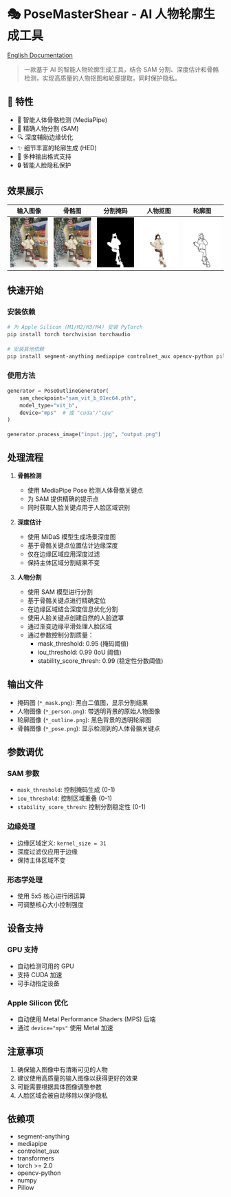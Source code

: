 # 🎭 PoseMasterShear - AI 人物轮廓生成工具

[English Documentation](README.md)

> 一款基于 AI 的智能人物轮廓生成工具，结合 SAM 分割、深度估计和骨骼检测，实现高质量的人物抠图和轮廓提取，同时保护隐私。

## 🌟 特性

- 🤖 智能人体骨骼检测 (MediaPipe)
- 🎯 精确人物分割 (SAM)
- 🔍 深度辅助边缘优化
- ✨ 细节丰富的轮廓生成 (HED)
- 🎨 多种输出格式支持
- 🔒 智能人脸隐私保护

## 效果展示

| 输入图像 | 骨骼图 | 分割掩码 | 人物抠图 | 轮廓图 |
|:--------:|:------:|:--------:|:--------:|:------:|
| <img src="demo/5.jpg" width="150"> | <img src="demo/5_mask_pose.png" width="150"> | <img src="demo/5_mask_mask.png" width="150"> | <img src="demo/5_mask_person.png" width="150"> | <img src="demo/5_mask_outline.png" width="150"> |

## 快速开始

### 安装依赖
```bash
# 为 Apple Silicon (M1/M2/M3/M4) 安装 PyTorch
pip install torch torchvision torchaudio

# 安装其他依赖
pip install segment-anything mediapipe controlnet_aux opencv-python pillow transformers
```

### 使用方法
```python
generator = PoseOutlineGenerator(
    sam_checkpoint="sam_vit_b_01ec64.pth",
    model_type="vit_b",
    device="mps"  # 或 "cuda"/"cpu"
)

generator.process_image("input.jpg", "output.png")
```

## 处理流程

1. **骨骼检测**
   - 使用 MediaPipe Pose 检测人体骨骼关键点
   - 为 SAM 提供精确的提示点
   - 同时获取人脸关键点用于人脸区域识别

2. **深度估计**
   - 使用 MiDaS 模型生成场景深度图
   - 基于骨骼关键点位置估计边缘深度
   - 仅在边缘区域应用深度过滤
   - 保持主体区域分割结果不变

3. **人物分割**
   - 使用 SAM 模型进行分割
   - 基于骨骼关键点进行精确定位
   - 在边缘区域结合深度信息优化分割
   - 使用人脸关键点创建自然的人脸遮罩
   - 通过渐变边缘平滑处理人脸区域
   - 通过参数控制分割质量：
     - mask_threshold: 0.95 (掩码阈值)
     - iou_threshold: 0.99 (IoU 阈值)
     - stability_score_thresh: 0.99 (稳定性分数阈值)

## 输出文件

- 掩码图 (`*_mask.png`): 黑白二值图，显示分割结果
- 人物图像 (`*_person.png`): 带透明背景的原始人物图像
- 轮廓图像 (`*_outline.png`): 黑色背景的透明轮廓图
- 骨骼图像 (`*_pose.png`): 显示检测到的人体骨骼关键点

## 参数调优

### SAM 参数
- `mask_threshold`: 控制掩码生成 (0-1)
- `iou_threshold`: 控制区域重叠 (0-1)
- `stability_score_thresh`: 控制分割稳定性 (0-1)

### 边缘处理
- 边缘区域定义: `kernel_size = 31`
- 深度过滤仅应用于边缘
- 保持主体区域不变

### 形态学处理
- 使用 5x5 核心进行闭运算
- 可调整核心大小控制强度

## 设备支持

### GPU 支持
- 自动检测可用的 GPU
- 支持 CUDA 加速
- 可手动指定设备

### Apple Silicon 优化
- 自动使用 Metal Performance Shaders (MPS) 后端
- 通过 `device="mps"` 使用 Metal 加速

## 注意事项

1. 确保输入图像中有清晰可见的人物
2. 建议使用高质量的输入图像以获得更好的效果
3. 可能需要根据具体图像调整参数
4. 人脸区域会被自动移除以保护隐私

## 依赖项

- segment-anything
- mediapipe
- controlnet_aux
- transformers
- torch >= 2.0
- opencv-python
- numpy
- Pillow
